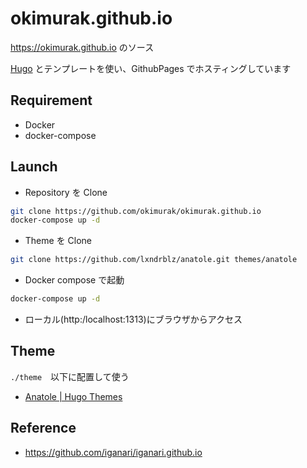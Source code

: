 # okimurak.github.io

<https://okimurak.github.io> のソース

[Hugo](https://gohugo.io/) とテンプレートを使い、GithubPages でホスティングしています

## Requirement

- Docker
- docker-compose

## Launch

- Repository を Clone

```bash
git clone https://github.com/okimurak/okimurak.github.io
docker-compose up -d
```

- Theme を Clone

```bash
git clone https://github.com/lxndrblz/anatole.git themes/anatole
```

- Docker compose で起動

```bash
docker-compose up -d
```

- ローカル(http:/localhost:1313)にブラウザからアクセス

## Theme

`./theme`　以下に配置して使う

- [Anatole | Hugo Themes](https://themes.gohugo.io/anatole/)

## Reference

- https://github.com/iganari/iganari.github.io
